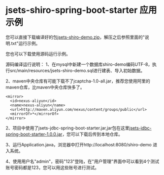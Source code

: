 # jsets-shiro-spring-boot-starter 应用示例

您可以直接下载编译好的包[jsets-shiro-demo.zip](https://github.com/wj596/packages/blob/master/jsets-shiro-demo.zip?_blank)，解压之后参照里面的"说明.txt"运行示例。

您也可以下载使用源码运行示例。

源码编译运行说明：
1、在mysql中新建一个数据库shiro-demo编码UTF-8，执行src/main/resources/jsets-shiro-demo.sql进行建表、导入初始数据。

2、maven中央仓库有可能下载不了jcaptcha-1.0-all.jar，推荐您使用阿里的maven仓库，比maven中央仓库快多了。
```	
<mirror>      
  <id>nexus-aliyun</id>    
  <name>nexus-aliyun</name>  
  <url>http://maven.aliyun.com/nexus/content/groups/public</url>    
  <mirrorOf>*</mirrorOf>      
</mirror> 
  ```	
 2、项目中使用了jsets-jdbc-spring-boot-starter.jar,jar包在这里[jsets-jdbc-spring-boot-starter-1.0.0.jar](https://github.com/wj596/packages/blob/master/jsets-jdbc-spring-boot-starter-1.0.0.jar?_blank)，您可以下载后传到本地仓库。
 
 3、运行Application.java，浏览器中打开http://localhost:8080/shiro-demo 进入系统。
 
 4、使用用户名"admin"，密码"123"登陆，在"用户管理"界面中可以看到4个测试账号密码都是123，您可以用这些账号进行测试。

  
